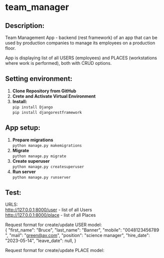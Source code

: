 # team_manager

## Description:
Team Management App - backend (rest framework) of an app that can be used by production companies to manage its employees on a production floor.

App is displaying list of all USERS (employees) and PLACES (workstations where work is performed), both with CRUD options.

## Setting environment:
1. **Clone Repository from GitHub** <br />
2. **Crete and Activate Virtual Environment** <br />
3. **Install:** <br />
    `pip install Django` <br />
    `pip install djangorestframework` <br />
    
## App setup:
1. **Prepare migrations** <br />
    `python manage.py makemigrations` <br />
2. **Migrate** <br />
    `python manage.py migrate` <br />
3. **Create superuser** <br />
    `python manage.py createsuperuser` <br />
4. **Run server** <br />
    `python manage.py runserver` <br />
    
## Test:
URLS: <br />
http://127.0.0.1:8000/user - list of all Users <br />
http://127.0.0.1:8000/place - list of all Places <br />

Request format for create/update USER model:  <br />
{
        "first_name": "Bruce",
        "last_name": "Banner",
        "mobile": "0048123456789 ",
        "mail": "green@av.com",
        "position": "science manager",
        "hire_date": "2023-05-14",
        "leave_date": null,
}

Request format for create/update PLACE model:  <br />
    
